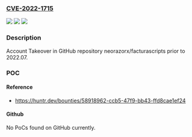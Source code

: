 ### [CVE-2022-1715](https://cve.mitre.org/cgi-bin/cvename.cgi?name=CVE-2022-1715)
![](https://img.shields.io/static/v1?label=Product&message=neorazorx%2Ffacturascripts&color=blue)
![](https://img.shields.io/static/v1?label=Version&message=n%2Fa&color=blue)
![](https://img.shields.io/static/v1?label=Vulnerability&message=CWE-1125%20Excessive%20Attack%20Surface&color=brighgreen)

### Description

Account Takeover in GitHub repository neorazorx/facturascripts prior to 2022.07.

### POC

#### Reference
- https://huntr.dev/bounties/58918962-ccb5-47f9-bb43-ffd8cae1ef24

#### Github
No PoCs found on GitHub currently.

